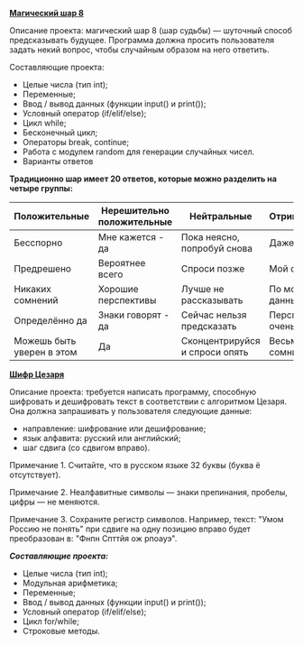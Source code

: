 [**Магический шар 8**](https://github.com/albusD0/BEEGEEK/blob/main/course_1_for_beginners/magic_orb.py)

Описание проекта: магический шар 8 (шар судьбы) — шуточный способ предсказывать будущее. Программа должна просить пользователя задать некий вопрос, чтобы случайным образом на него ответить.

Составляющие проекта:

- Целые числа (тип int);
- Переменные;
- Ввод / вывод данных (функции input() и print());
- Условный оператор (if/elif/else);
- Цикл while;
- Бесконечный цикл;
- Операторы break, continue;
- Работа с модулем random для генерации случайных чисел.
- Варианты ответов

**Традиционно шар имеет 20 ответов, которые можно разделить на четыре группы:**

| Положительные | Нерешительно положительные | Нейтральные | Отрицательные |
| ------------- | -------------------------- | ----------- | ------------- |
| Бесспорно	| Мне кажется - да	| Пока неясно, попробуй снова	| Даже не думай |
| Предрешено	| Вероятнее всего	| Спроси позже	| Мой ответ - нет |
| Никаких сомнений	| Хорошие перспективы	| Лучше не рассказывать	| По моим данным - нет |
| Определённо да	| Знаки говорят - да	| Сейчас нельзя предсказать	| Перспективы не очень хорошие |
| Можешь быть уверен в этом	| Да	| Сконцентрируйся и спроси опять	| Весьма сомнительно |

[**Шифр Цезаря**](https://github.com/albusD0/BEEGEEK/blob/main/course_1_for_beginners/%D1%81aesar_cipher.py)

Описание проекта: требуется написать программу, способную шифровать и дешифровать текст в соответствии с алгоритмом Цезаря. Она должна запрашивать у пользователя следующие данные:
- направление: шифрование или дешифрование;
- язык алфавита: русский или английский;
- шаг сдвига (со сдвигом вправо).
  
Примечание 1. Считайте, что в русском языке 32 буквы (буква ё отсутствует).

Примечание 2. Неалфавитные символы — знаки препинания, пробелы, цифры — не меняются.

Примечание 3. Сохраните регистр символов. Например, текст: "Умом Россию не понять" при сдвиге на одну позицию вправо будет преобразован в: "Фнпн Спттйя ож рпоауэ".

***Составляющие проекта:***

- Целые числа (тип int);
- Модульная арифметика;
- Переменные;
- Ввод / вывод данных (функции input() и print());
- Условный оператор (if/elif/else);
- Цикл for/while;
- Строковые методы.
